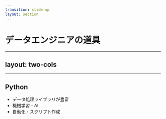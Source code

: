 ```yaml
---
transition: slide-up
layout: section
---
```


# データエンジニアの道具

---
layout: two-cols
---

<template v-slot:default>

## SQL

- データ変換の基本言語
- 宣言的なクエリ言語
- どのプラットフォームでも共通

</template>
<template v-slot:right>
<a href="https://www.reddit.com/r/ProgrammerHumor/comments/wuu689/the_sql_iceberg/?tl=ja#lightbox" target="_blank" rel="noopener">
<img src="https://i.redd.it/n412kvw9r9j91.png" alt="SQL Iceberg meme" class="w-84" />
</a>
</template>

---

## Python

- データ処理ライブラリが豊富
- 機械学習・AI
- 自動化・スクリプト作成
